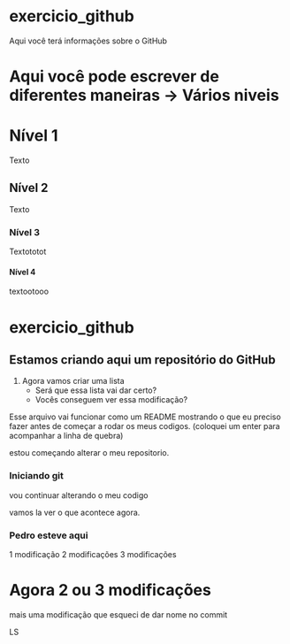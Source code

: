 # exercicio_github
Aqui você terá informações sobre o GitHub

# Aqui você pode escrever de diferentes maneiras -> Vários niveis

# Nível 1

Texto

## Nível 2

Texto

### Nível 3

Textototot

#### Nível 4 

textootooo
# exercicio_github

## Estamos criando aqui um repositório do GitHub


1. Agora vamos criar uma lista
    - Será que essa lista vai dar certo?
     - Vocês conseguem ver essa modificação?

Esse arquivo vai funcionar como um README mostrando o que eu preciso fazer 
antes de começar a rodar os meus codigos.
(coloquei um enter para acompanhar a linha de quebra) 
 
 
estou começando alterar o meu repositorio.

### Iniciando git

vou continuar alterando o meu codigo

vamos la ver o que acontece agora.


### Pedro esteve aqui

1 modificação
2 modificações
3 modificações


# Agora 2 ou 3 modificações
mais uma modificação que esqueci de dar nome no commit

LS

